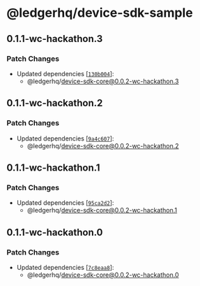 # @ledgerhq/device-sdk-sample

## 0.1.1-wc-hackathon.3

### Patch Changes

- Updated dependencies [[`130b004`](https://github.com/LedgerHQ/device-sdk-ts/commit/130b004f7b2c0a6d58471781b3f416d627cfc12e)]:
  - @ledgerhq/device-sdk-core@0.0.2-wc-hackathon.3

## 0.1.1-wc-hackathon.2

### Patch Changes

- Updated dependencies [[`9a4c607`](https://github.com/LedgerHQ/device-sdk-ts/commit/9a4c6073285f71f782e950f6ac52f05bc5b6e1a4)]:
  - @ledgerhq/device-sdk-core@0.0.2-wc-hackathon.2

## 0.1.1-wc-hackathon.1

### Patch Changes

- Updated dependencies [[`95ca2d2`](https://github.com/LedgerHQ/device-sdk-ts/commit/95ca2d25a47de9f6700b4c10554025396087ff7e)]:
  - @ledgerhq/device-sdk-core@0.0.2-wc-hackathon.1

## 0.1.1-wc-hackathon.0

### Patch Changes

- Updated dependencies [[`7c8eaa8`](https://github.com/LedgerHQ/device-sdk-ts/commit/7c8eaa89a3600e0c222e65e77a719154777c6f0b)]:
  - @ledgerhq/device-sdk-core@0.0.2-wc-hackathon.0
